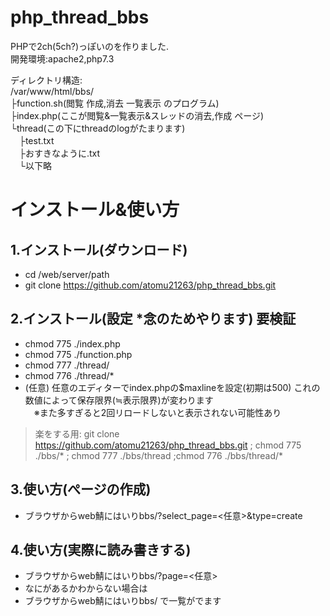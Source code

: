 # php_thread_bbs

PHPで2ch(5ch?)っぽいのを作りました.  
開発環境:apache2,php7.3

ディレクトリ構造:  
/var/www/html/bbs/  
├function.sh(閲覧 作成,消去 一覧表示 のプログラム)  
├index.php(ここが閲覧&一覧表示&スレッドの消去,作成 ページ)  
└thread(この下にthreadのlogがたまります)  
　├test.txt  
　├おすきなように.txt  
　└以下略 
# インストール&使い方  
## 1.インストール(ダウンロード)  
 * cd /web/server/path  
 * git clone https://github.com/atomu21263/php_thread_bbs.git  
## 2.インストール(設定 *念のためやります) 要検証  
 * chmod 775 ./index.php  
 * chmod 775 ./function.php  
 * chmod 777 ./thread/  
 * chmod 776 ./thread/*
 * (任意) 任意のエディターでindex.phpの$maxlineを設定(初期は500) これの数値によって保存限界(≒表示限界)が変わります  
　※また多すぎると2回リロードしないと表示されない可能性あり  
  > 楽をする用: git clone https://github.com/atomu21263/php_thread_bbs.git ; chmod 775 ./bbs/* ; chmod 777 ./bbs/thread ;chmod 776 ./bbs/thread/*  
## 3.使い方(ぺージの作成)  
 * ブラウザからweb鯖にはいりbbs/?select_page=<任意>&type=create  
## 4.使い方(実際に読み書きする)  
 * ブラウザからweb鯖にはいりbbs/?page=<任意>  
 * なにがあるかわからない場合は  
 * ブラウザからweb鯖にはいりbbs/ で一覧がでます
